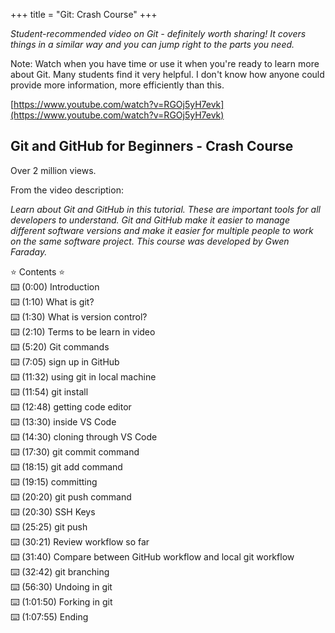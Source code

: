 +++
title = "Git: Crash Course"
+++

_Student-recommended video on Git - definitely worth sharing! 
It covers things in a similar way and you can jump right to the parts you need._

Note: Watch when you have time or use it when you're ready to learn more about Git. 
Many students find it very helpful. 
I don't know how anyone could provide more information, more efficiently than this.

[https://www.youtube.com/watch?v=RGOj5yH7evk](https://www.youtube.com/watch?v=RGOj5yH7evk)

## Git and GitHub for Beginners - Crash Course

Over 2 million views. 

From the video description:

_Learn about Git and GitHub in this tutorial. 
These are important tools for all developers to understand. 
Git and GitHub make it easier to manage different software versions and make it easier for multiple people to work on the same software project. 
This course was developed by Gwen Faraday._

<div class="item style-scope ytd-watch-metadata"><span class="style-scope yt-formatted-string">⭐️ Contents ⭐️</span></div>

<div class="item style-scope ytd-watch-metadata"><span class="style-scope yt-formatted-string">⌨️ (</span>0:00<span class="style-scope yt-formatted-string">) Introduction</span></div>

<div class="item style-scope ytd-watch-metadata"><span class="style-scope yt-formatted-string">⌨️ (</span>1:10<span class="style-scope yt-formatted-string">) What is git?</span></div>

<div class="item style-scope ytd-watch-metadata"><span class="style-scope yt-formatted-string">⌨️ (</span>1:30<span class="style-scope yt-formatted-string">) What is version control?</span></div>

<div class="item style-scope ytd-watch-metadata"><span class="style-scope yt-formatted-string">⌨️ (</span>2:10<span class="style-scope yt-formatted-string">) Terms to be learn in video</span></div>

<div class="item style-scope ytd-watch-metadata"><span class="style-scope yt-formatted-string">⌨️ (</span>5:20<span class="style-scope yt-formatted-string">) Git commands</span></div>

<div class="item style-scope ytd-watch-metadata"><span class="style-scope yt-formatted-string">⌨️ (</span>7:05<span class="style-scope yt-formatted-string">) sign up in GitHub</span></div>

<div class="item style-scope ytd-watch-metadata"><span class="style-scope yt-formatted-string">⌨️ (</span>11:32<span class="style-scope yt-formatted-string">) using git in local machine</span></div>

<div class="item style-scope ytd-watch-metadata"><span class="style-scope yt-formatted-string">⌨️ (</span>11:54<span class="style-scope yt-formatted-string">) git install</span></div>

<div class="item style-scope ytd-watch-metadata"><span class="style-scope yt-formatted-string">⌨️ (</span>12:48<span class="style-scope yt-formatted-string">) getting code editor</span></div>

<div class="item style-scope ytd-watch-metadata"><span class="style-scope yt-formatted-string">⌨️ (</span>13:30<span class="style-scope yt-formatted-string">) inside VS Code</span></div>

<div class="item style-scope ytd-watch-metadata"><span class="style-scope yt-formatted-string">⌨️ (</span>14:30<span class="style-scope yt-formatted-string">) cloning through VS Code</span></div>

<div class="item style-scope ytd-watch-metadata"><span class="style-scope yt-formatted-string">⌨️ (</span>17:30<span class="style-scope yt-formatted-string">) git commit command</span></div>

<div class="item style-scope ytd-watch-metadata"><span class="style-scope yt-formatted-string">⌨️ (</span>18:15<span class="style-scope yt-formatted-string">) git add command</span></div>

<div class="item style-scope ytd-watch-metadata"><span class="style-scope yt-formatted-string">⌨️ (</span>19:15<span class="style-scope yt-formatted-string">) committing</span></div>

<div class="item style-scope ytd-watch-metadata"><span class="style-scope yt-formatted-string">⌨️ (</span>20:20<span class="style-scope yt-formatted-string">) git push command</span></div>

<div class="item style-scope ytd-watch-metadata"><span class="style-scope yt-formatted-string">⌨️ (</span>20:30<span class="style-scope yt-formatted-string">) SSH Keys</span></div>

<div class="item style-scope ytd-watch-metadata"><span class="style-scope yt-formatted-string">⌨️ (</span>25:25<span class="style-scope yt-formatted-string">) git push</span></div>

<div class="item style-scope ytd-watch-metadata"><span class="style-scope yt-formatted-string">⌨️ (</span>30:21<span class="style-scope yt-formatted-string">) Review workflow so far</span></div>

<div class="item style-scope ytd-watch-metadata"><span class="style-scope yt-formatted-string">⌨️ (</span>31:40<span class="style-scope yt-formatted-string">) Compare between GitHub workflow and local git workflow</span></div>

<div class="item style-scope ytd-watch-metadata"><span class="style-scope yt-formatted-string">⌨️ (</span>32:42<span class="style-scope yt-formatted-string">) git branching</span></div>

<div class="item style-scope ytd-watch-metadata"><span class="style-scope yt-formatted-string">⌨️ (</span>56:30<span class="style-scope yt-formatted-string">) Undoing in git</span></div>

<div class="item style-scope ytd-watch-metadata"><span class="style-scope yt-formatted-string">⌨️ (</span>1:01:50<span class="style-scope yt-formatted-string">) Forking in git</span></div>

<div class="item style-scope ytd-watch-metadata"><span class="style-scope yt-formatted-string">⌨️ (</span>1:07:55<span class="style-scope yt-formatted-string">) Ending</span></div>

</div>
